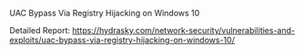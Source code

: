 UAC Bypass Via Registry Hijacking on Windows 10

Detailed Report: https://hydrasky.com/network-security/vulnerabilities-and-exploits/uac-bypass-via-registry-hijacking-on-windows-10/
